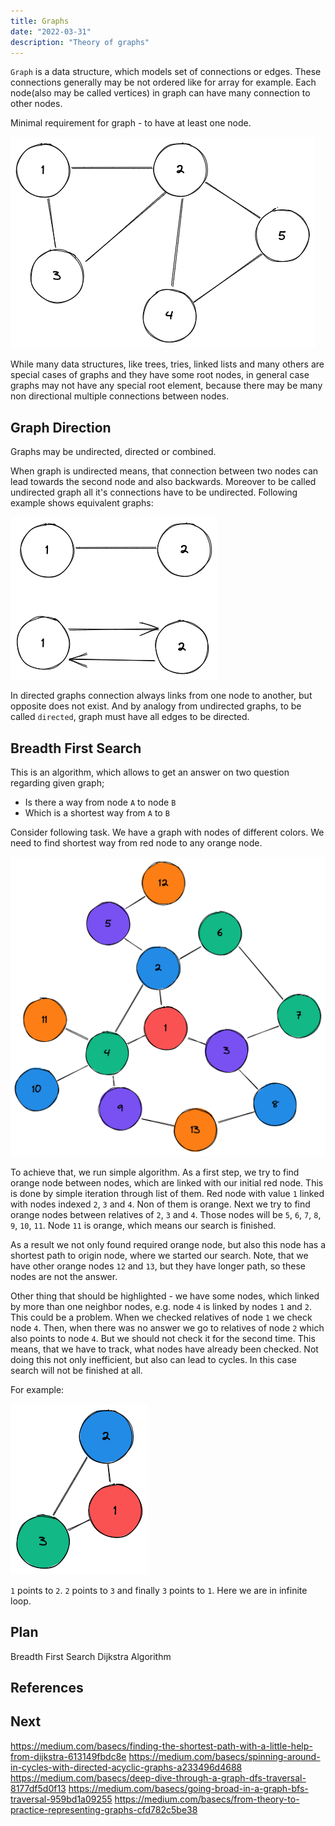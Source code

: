 ```yaml
---
title: Graphs
date: "2022-03-31"
description: "Theory of graphs"
---
```


`Graph` is a data structure, which models set of connections or edges. These connections generally may be not
ordered like for array for example. Each node(also may be called vertices) in graph can have many connection to other nodes.

Minimal requirement for graph - to have at least one node.

![graph example](/_images/graphs-1.png)

While many data structures, like trees, tries, linked lists and many others are special cases of graphs 
and they have some root nodes, in general case graphs may not have any special root element, because
there may be many non directional multiple connections between nodes.

## Graph Direction

Graphs may be undirected, directed or combined.

When graph is undirected means, that connection between two nodes can lead towards the second node and
also backwards. Moreover to be called undirected graph all it's connections have to be undirected.
Following example shows equivalent graphs:

![non-directional graph](/_images/graphs-2.png)

In directed graphs connection always links from one node to another, but opposite does not exist. And
by analogy from undirected graphs, to be called `directed`, graph must have all edges to be directed.



## Breadth First Search

This is an algorithm, which allows to get an answer on two question regarding given graph;

- Is there a way from node `A` to node `B`
- Which is a shortest way from `A` to `B`

Consider following task. We have a graph with nodes of different colors. We need to find shortest way
from red node to any orange node. 

![graph-bfs-example](/_images/graphs-3.png)

To achieve that, we run simple algorithm. As a first step, we try to find orange node between nodes,
which are linked with our initial red node. This is done by simple iteration through list of them.
Red node with value `1` linked with nodes indexed `2`, `3` and `4`. Non of them is orange. Next we try
to find orange nodes between relatives of `2`, `3` and `4`. Those nodes will be `5`, `6`, `7`, `8`, `9`,
`10`, `11`. Node `11` is orange, which means our search is finished. 

As a result we not only found required orange node, but also this node has a shortest path to origin
node, where we started our search. Note, that we have other orange nodes `12` and `13`, but they have
longer path, so these nodes are not the answer.

Other thing that should be highlighted - we have some nodes, which linked by more than one neighbor
nodes, e.g. node `4` is linked by nodes `1` and `2`. This could be a problem. When we checked relatives
of node `1` we check node `4`. Then, when there was no answer we go to relatives of node `2` which
also points to node `4`. But we should not check it for the second time. This means, that we have to
track, what nodes have already been checked. Not doing this not only inefficient, but also can lead to
cycles. In this case search will not be finished at all.

For example:

![bfs-cycle](/_images/graphs-4.png)

`1` points to `2`. `2` points to `3` and finally `3` points to `1`. Here we are in infinite loop.

## Plan

Breadth First Search
Dijkstra Algorithm

## References

## Next

https://medium.com/basecs/finding-the-shortest-path-with-a-little-help-from-dijkstra-613149fbdc8e
https://medium.com/basecs/spinning-around-in-cycles-with-directed-acyclic-graphs-a233496d4688
https://medium.com/basecs/deep-dive-through-a-graph-dfs-traversal-8177df5d0f13
https://medium.com/basecs/going-broad-in-a-graph-bfs-traversal-959bd1a09255
https://medium.com/basecs/from-theory-to-practice-representing-graphs-cfd782c5be38
